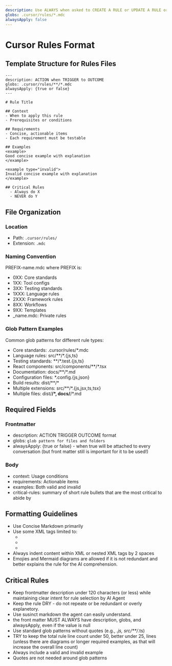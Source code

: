 ```yaml
---
description: Use ALWAYS when asked to CREATE A RULE or UPDATE A RULE or taught a lesson from the user that should be retained as a new rule for Cursor
globs: .cursor/rules/*.mdc
alwaysApply: false
---
```

# Cursor Rules Format
## Template Structure for Rules Files

```mdc
---
description: ACTION when TRIGGER to OUTCOME
globs: .cursor/rules/**/*.mdc
alwaysApply: {true or false}
---

# Rule Title

## Context
- When to apply this rule
- Prerequisites or conditions

## Requirements
- Concise, actionable items
- Each requirement must be testable

## Examples
<example>
Good concise example with explanation
</example>

<example type="invalid">
Invalid concise example with explanation
</example>

## Critical Rules
  - Always do X
  - NEVER do Y
```

## File Organization

### Location
- Path: `.cursor/rules/`
- Extension: `.mdc`

### Naming Convention
PREFIX-name.mdc where PREFIX is:
- 0XX: Core standards
- 1XX: Tool configs
- 3XX: Testing standards
- 1XXX: Language rules
- 2XXX: Framework rules
- 8XX: Workflows
- 9XX: Templates
- _name.mdc: Private rules

### Glob Pattern Examples
Common glob patterns for different rule types:
- Core standards: .cursor/rules/*.mdc
- Language rules: src/**/*.{js,ts}
- Testing standards: **/*.test.{js,ts}
- React components: src/components/**/*.tsx
- Documentation: docs/**/*.md
- Configuration files: *.config.{js,json}
- Build results: dist/**/*
- Multiple extensions: src/**/*.{js,jsx,ts,tsx}
- Multiple files: dist/**/*, docs/**/*.md

## Required Fields

### Frontmatter
- description: ACTION TRIGGER OUTCOME format
- globs: `glob pattern for files and folders`
- alwaysApply: {true or false} - when true will be attached to every conversation (but front matter still is important for it to be used!)

### Body
- context: Usage conditions
- requirements: Actionable items
- examples: Both valid and invalid
- critical-rules: summary of short rule bullets that are the most critical to abide by

## Formatting Guidelines

- Use Concise Markdown primarily
- Use some XML tags limited to:
  - <example>
  - <danger>
  - <required>
- Always indent content within XML or nested XML tags by 2 spaces
- Emojies and Mermaid diagrams are allowed if it is not redundant and better explains the rule for the AI comprehension.


## Critical Rules
  - Keep frontmatter description under 120 characters (or less) while maintaining clear intent for rule selection by AI Agent
  - Keep the rule DRY - do not repeate or be redundant or overly explanetory.
  - Use susinct markdown the agent can easily understand.
  - the front matter MUST ALWAYS have description, globs, and alwaysApply, even if the value is null
  - Use standard glob patterns without quotes (e.g., *.js, src/**/*.ts)
  - TRY to keep the total rule line count under 50, better under 25, lines (unless there are diagrams or longer required examples, as that will increase the overall line count)
  - Always include a valid and invalid example
  - Quotes are not needed around glob patterns
